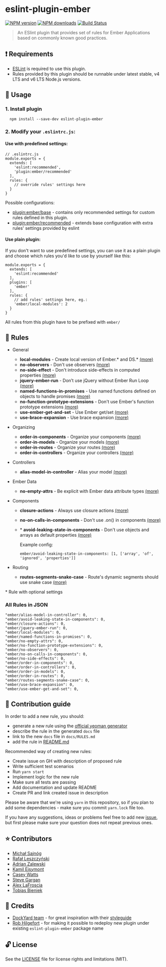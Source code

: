 # eslint-plugin-ember

[![NPM version](https://img.shields.io/npm/v/eslint-plugin-ember.svg?style=flat)](https://npmjs.org/package/eslint-plugin-ember)
[![NPM downloads](https://img.shields.io/npm/dm/eslint-plugin-ember.svg?style=flat)](https://npmjs.org/package/eslint-plugin-ember)
[![Build Status](https://travis-ci.org/netguru/eslint-plugin-ember.svg?branch=master)](https://travis-ci.org/netguru/eslint-plugin-ember)

> An ESlint plugin that provides set of rules for Ember Applications based on commonly known good practices.

## ❗️ Requirements

- [ESLint](http://eslint.org/) is required to use this plugin.
- Rules provided by this plugin should be runnable under latest stable, v4 LTS and v6 LTS Node.js versions.

## 🚀 Usage

### 1. Install plugin

```shell
  npm install --save-dev eslint-plugin-ember
```

### 2. Modify your `.eslintrc.js`:

#### Use with predefined settings:

```
// .eslintrc.js
module.exports = {
  extends: [
    'eslint:recommended',
    'plugin:ember/recommended'
  ],
  rules: {
    // override rules' settings here
  }
}
```

Possible configurations:
- [plugin:ember/base](https://github.com/netguru/eslint-plugin-ember/blob/master/config/base.js) - contains only recommended settings for custom rules defined in this plugin.
- [plugin:ember/recommended](https://github.com/netguru/eslint-plugin-ember/blob/master/config/recommended.js) - extends base configuration with extra rules' settings provided by eslint

#### Use plain plugin:

If you don't want to use predefined settings, you can use it as a plain plugin and choose which rules you'd like to use by yourself like this:

```
module.exports = {
  extends: [
    'eslint:recommended'
  ],
  plugins: [
    'ember'
  ],
  rules: {
    // add rules' settings here, eg.:
    'ember/local-modules': 2
  }
}
```

All rules from this plugin have to be prefixed with `ember/`

## 🍟 Rules

* General
  * **local-modules** - Create local version of Ember.* and DS.* [(more)](https://github.com/netguru/eslint-plugin-ember/blob/master/docs/RULES.md#create-local-version-of-ember-and-ds)
  * **no-observers** - Don't use observers [(more)](https://github.com/netguru/eslint-plugin-ember/blob/master/docs/RULES.md#dont-use-observers)
  * **no-side-effect** - Don't introduce side-effects in computed properties [(more)](https://github.com/netguru/eslint-plugin-ember/blob/master/docs/RULES.md#dont-introduce-side-effects-in-computed-properties)
  * **jquery-ember-run** - Don’t use jQuery without Ember Run Loop [(more)](https://github.com/netguru/eslint-plugin-ember/blob/master/docs/RULES.md#dont-use-jquery-without-ember-run-loop)
  * **named-functions-in-promises** - Use named functions defined on objects to handle promises [(more)](https://github.com/netguru/eslint-plugin-ember/blob/master/docs/RULES.md#use-named-functions-defined-on-objects-to-handle-promises)
  * **no-function-prototype-extensions** - Don't use Ember's function prototype extensions [(more)](https://github.com/netguru/eslint-plugin-ember/blob/master/docs/RULES.md#do-not-use-embers-function-prototype-extensions)
  * **use-ember-get-and-set** - Use Ember get/set [(more)](https://github.com/netguru/eslint-plugin-ember/blob/master/docs/RULES.md#use-emberget-and-emberset)
  * **use-brace-expansion** - Use brace expansion [(more)](https://github.com/netguru/eslint-plugin-ember/blob/master/docs/RULES.md#use-brace-expansion)

* Organizing
  * **order-in-components** - Organize your components [(more)](https://github.com/netguru/eslint-plugin-ember/blob/master/docs/RULES.md#organize-your-components)
  * **order-in-models** - Organize your models [(more)](https://github.com/netguru/eslint-plugin-ember/blob/master/docs/RULES.md#organize-your-models)
  * **order-in-routes** - Organize your routes [(more)](https://github.com/netguru/eslint-plugin-ember/blob/master/docs/RULES.md#organize-your-routes)
  * **order-in-controllers** - Organize your controllers [(more)](https://github.com/netguru/eslint-plugin-ember/blob/master/docs/RULES.md#organize-your-controllers)

* Controllers
  * **alias-model-in-controller** - Alias your model [(more)](https://github.com/netguru/eslint-plugin-ember/blob/master/docs/RULES.md#alias-your-model)

* Ember Data
  * **no-empty-attrs** - Be explicit with Ember data attribute types [(more)](https://github.com/netguru/eslint-plugin-ember/blob/master/docs/RULES.md#be-explicit-with-ember-data-attribute-types)

* Components
  * **closure-actions** - Always use closure actions [(more)](https://github.com/netguru/eslint-plugin-ember/blob/master/docs/RULES.md#closure-actions)
  * **no-on-calls-in-components** - Don't use .on() in components [(more)](https://github.com/netguru/eslint-plugin-ember/blob/master/docs/RULES.md#dont-use-on-calls-as-components-values)
  * \* **avoid-leaking-state-in-components** - Don't use objects and arrays as default properties [(more)](https://github.com/netguru/eslint-plugin-ember/blob/master/docs/RULES.md#avoid-leaking-state)

    Example config:
    ```
    ember/avoid-leaking-state-in-components: [1, ['array', 'of', 'ignored', 'properties']]
    ```


* Routing
  * **routes-segments-snake-case** - Route's dynamic segments should use snake case [(more)](https://github.com/netguru/eslint-plugin-ember/#route-naming)

\* Rule with optional settings

### All Rules in JSON

```
"ember/alias-model-in-controller": 0,
"ember/avoid-leaking-state-in-components": 0,
"ember/closure-actions": 0,
"ember/jquery-ember-run": 0,
"ember/local-modules": 0,
"ember/named-functions-in-promises": 0,
"ember/no-empty-attrs": 0,
"ember/no-function-prototype-extensions": 0,
"ember/no-observers": 0,
"ember/no-on-calls-in-components": 0,
"ember/no-side-effects": 0,
"ember/order-in-components": 0,
"ember/order-in-controllers": 0,
"ember/order-in-models": 0,
"ember/order-in-routes": 0,
"ember/routes-segments-snake-case": 0,
"ember/use-brace-expansion": 0,
"ember/use-ember-get-and-set": 0,
```

## 🍻 Contribution guide

In order to add a new rule, you should:
- generate a new rule using the [official yeoman generator](https://github.com/eslint/generator-eslint)
- describe the rule in the generated `docs` file
- link to the new `docs` file in `docs/RULES.md`
- add the rule in [README.md](https://github.com/netguru/eslint-plugin-ember/blob/master/README.md#rules)

Recommended way of creating new rules:
- Create issue on GH with description of proposed rule
- Write sufficient test scenarios
- Run `yarn start`
- Implement logic for the new rule
- Make sure all tests are passing
- Add documentation and update README
- Create PR and link created issue in description

Please be aware that we're using `yarn` in this repository, so if you plan to add some dependencies - make sure you commit `yarn.lock` file too.

If you have any suggestions, ideas or problems feel free to add new [issue](https://github.com/netguru/eslint-plugin-ember/issues), but first please make sure your question does not repeat previous ones.

## ⭐️ Contributors
- [Michał Sajnóg](http://github.com/michalsnik)
- [Rafał Leszczyński](http://github.com/rafleszczynski)
- [Adrian Zalewski](http://github.com/bardzusny)
- [Kamil Ejsymont](http://github.com/netes)
- [Casey Watts](http://github.com/caseywatts)
- [Steve Gargan](http://github.com/sgargan)
- [Alex LaFroscia](http://github.com/alexlafroscia)
- [Tobias Bieniek](http://github.com/Turbo87)

##  🙌 Credits
- [DockYard team](http://github.com/DockYard) - for great inspiration with their [styleguide](https://github.com/DockYard/styleguides/blob/master/engineering/ember.md)
- [Rob Hilgefort](https://github.com/rjhilgefort) - for making it possible to redeploy new plugin under existing `eslint-plugin-ember` package name

## 🔓 License

See the [LICENSE](LICENSE.md) file for license rights and limitations (MIT).
